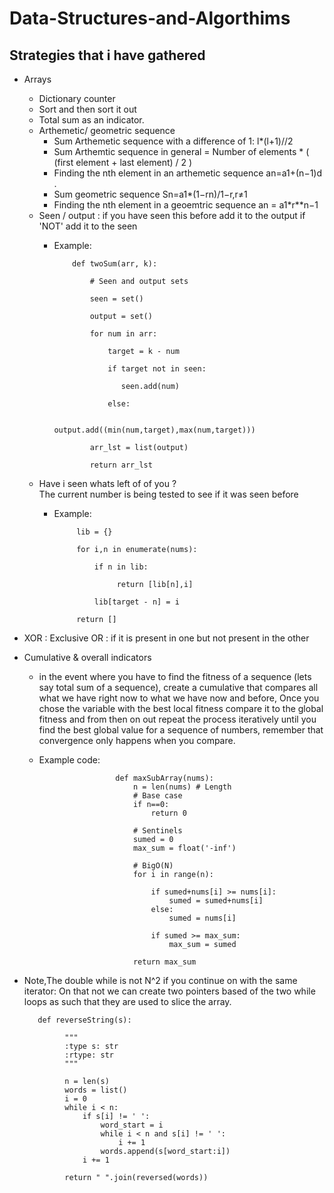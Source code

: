 # Data-Structures-and-Algorthims

 Strategies that i have gathered
---------------------------------

- Arrays
  - Dictionary counter
  - Sort and then sort it out
  - Total sum as an indicator.
  - Arthemetic/ geometric sequence
    - Sum Arthemetic sequence with a difference of 1: l*(l+1)//2
    - Sum Arthemtic sequence in general = Number of elements * ( (first element + last element) / 2 )
    - Finding the nth element in an arthemetic sequence an=a1+(n−1)d .
    - Sum geometric sequence Sn=a1*(1−rn)/1−r,r≠1 
    - Finding the nth element in a geoemtric sequence an = a1*r**n−1
  - Seen / output : if you have seen this before add it to the output if 'NOT' add it to the seen
    - Example:
              
              def twoSum(arr, k):
                  
                  # Seen and output sets
                  
                  seen = set()
                  
                  output = set()
                  
                  for num in arr:
                  
                      target = k - num
                      
                      if target not in seen:
                      
                         seen.add(num)
                      
                      else:
                           
                          output.add((min(num,target),max(num,target)))
                  
                  arr_lst = list(output)
                  
                  return arr_lst
                  
  - Have i seen whats left of of you ?    
    The current number is being tested to see if it was seen before
      - Example:
      
                 lib = {}

                 for i,n in enumerate(nums):

                     if n in lib:

                          return [lib[n],i]

                     lib[target - n] = i

                 return []

 - XOR : Exclusive OR : if it is present in one but not present in the other
 
 - Cumulative & overall indicators
    * in the event where you have to find the fitness of a sequence (lets say total sum of a sequence), create a cumulative 
    that compares all what we have right now to what we have now and before, Once you chose the variable with the best local fitness
    compare it to the global fitness and from then on out repeat the process iteratively until you find the best global value
    for a sequence of numbers, remember that convergence only happens when you compare.
    * Example code:
    
                           def maxSubArray(nums):
                               n = len(nums) # Length
                               # Base case
                               if n==0:
                                   return 0

                               # Sentinels
                               sumed = 0
                               max_sum = float('-inf')

                               # BigO(N)
                               for i in range(n):    

                                   if sumed+nums[i] >= nums[i]:
                                       sumed = sumed+nums[i]
                                   else:
                                       sumed = nums[i]        

                                   if sumed >= max_sum:
                                       max_sum = sumed

                               return max_sum
                               
 - Note,The double while is not N^2 if you continue on with the same iterator:
      On that not we can create two pointers based of the two while loops as such that they are used to slice the array.
          
          
          def reverseString(s):
                
                """
                :type s: str
                :rtype: str
                """
                
                n = len(s)
                words = list()
                i = 0
                while i < n:
                    if s[i] != ' ':
                        word_start = i
                        while i < n and s[i] != ' ':
                            i += 1
                        words.append(s[word_start:i])
                    i += 1

                return " ".join(reversed(words))
                
        
                
            
     







   










 
